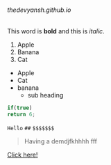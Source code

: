###### thedevyansh.github.io

This word is **bold** and this is *italic*.

1. Apple
2. Banana
3. Cat

* Apple
* Cat
* banana
  * sub heading
  
```javascript
if(true)
return 6;
```

`
Hello
`
`##` `$$$$$$$`

> Having a demdjfkhhhh fff

[Click here!](https://github.com)


